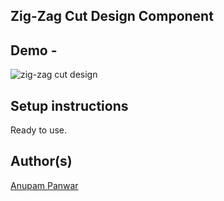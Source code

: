 ## Zig-Zag Cut Design Component


## Demo -

![zig-zag cut design](https://user-images.githubusercontent.com/65714751/124294896-d8ce7e00-db75-11eb-9901-2becdc5cf92e.jpg)

## Setup instructions

Ready to use.

## Author(s)

[Anupam Panwar](https://github.com/Anupam-Panwar)
